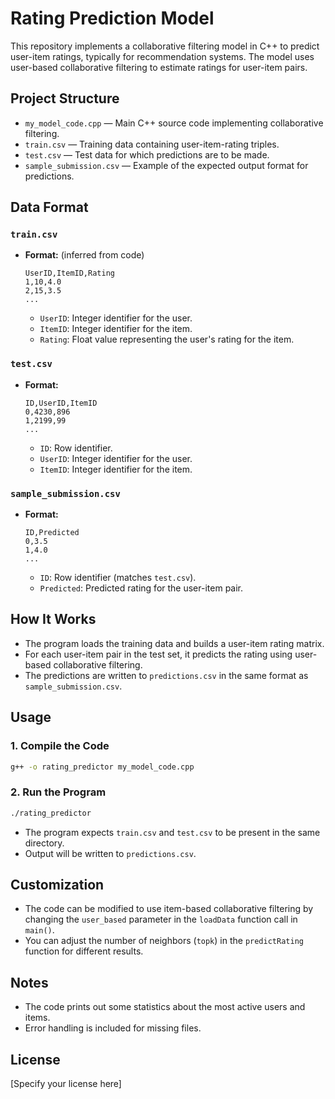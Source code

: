 # Rating Prediction Model

This repository implements a collaborative filtering model in C++ to predict user-item ratings, typically for recommendation systems. The model uses user-based collaborative filtering to estimate ratings for user-item pairs.

## Project Structure

- `my_model_code.cpp` — Main C++ source code implementing collaborative filtering.
- `train.csv` — Training data containing user-item-rating triples.
- `test.csv` — Test data for which predictions are to be made.
- `sample_submission.csv` — Example of the expected output format for predictions.

## Data Format

### `train.csv`
- **Format:** (inferred from code)
  ```
  UserID,ItemID,Rating
  1,10,4.0
  2,15,3.5
  ...
  ```
  - `UserID`: Integer identifier for the user.
  - `ItemID`: Integer identifier for the item.
  - `Rating`: Float value representing the user's rating for the item.

### `test.csv`
- **Format:**
  ```
  ID,UserID,ItemID
  0,4230,896
  1,2199,99
  ...
  ```
  - `ID`: Row identifier.
  - `UserID`: Integer identifier for the user.
  - `ItemID`: Integer identifier for the item.

### `sample_submission.csv`
- **Format:**
  ```
  ID,Predicted
  0,3.5
  1,4.0
  ...
  ```
  - `ID`: Row identifier (matches `test.csv`).
  - `Predicted`: Predicted rating for the user-item pair.

## How It Works

- The program loads the training data and builds a user-item rating matrix.
- For each user-item pair in the test set, it predicts the rating using user-based collaborative filtering.
- The predictions are written to `predictions.csv` in the same format as `sample_submission.csv`.

## Usage

### 1. Compile the Code

```bash
g++ -o rating_predictor my_model_code.cpp
```

### 2. Run the Program

```bash
./rating_predictor
```

- The program expects `train.csv` and `test.csv` to be present in the same directory.
- Output will be written to `predictions.csv`.

## Customization

- The code can be modified to use item-based collaborative filtering by changing the `user_based` parameter in the `loadData` function call in `main()`.
- You can adjust the number of neighbors (`topk`) in the `predictRating` function for different results.

## Notes

- The code prints out some statistics about the most active users and items.
- Error handling is included for missing files.

## License

[Specify your license here] 